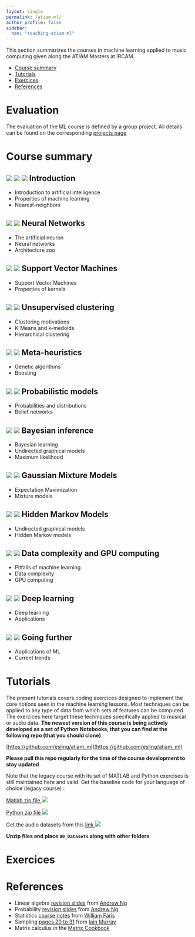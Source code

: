 ```yaml
---
layout: single
permalink: /atiam-ml/
author_profile: false
sidebar:
  nav: "teaching-atiam-ml"
---
```


This section summarizes the courses in machine learning applied to music computing given along the ATIAM Masters at IRCAM.

  * [Course summary](/atiam-ml/#course-summary)
  * [Tutorials](/atiam-ml/#tutorials)
  * [Exercices](/atiam-ml/#exercices)
  * [References](/atiam-ml/#references)

# Evaluation

The evaluation of the ML course is defined by a group project. All details can be found on the corresponding [projects page](../atiam-ml-project/)

# Course summary

## [![](../images/pdf.png)](../documents/MML.Lesson.1.Introduction.pdf) [![](../images/html.png)](../atiam-ml-0-intro/) [![](../images/html.png)](../atiam-ml-1-nearest-neighbors/) Introduction
  * Introduction to artificial intelligence
  * Properties of machine learning
  * Nearest-neighbors  
  
## [![](../images/pdf.png)](../documents/MML.Lesson.2.Neural.networks.pdf) [![](../images/html.png)](../atiam-ml-2-neural-networks/) Neural Networks
  - The artificial neuron
  - Neural networks
  - Architecture zoo  
  
## [![](../images/pdf.png)](../documents/MML.Lesson.3.Support.Vector.Machines.pdf) [![](../images/html.png)](../atiam-ml-3-support-vector-machines/) Support Vector Machines
  - Support Vector Machines
  - Properties of kernels  
  
## [![](../images/pdf.png)](../documents/MML.Lesson.4.Clustering.pdf) [![](../images/html.png)](../atiam-ml-4-clustering/) Unsupervised clustering
  - Clustering motivations
  - K-Means and k-medoids
  - Hierarchical clustering  
  
## [![](../images/pdf.png)](../documents/MML.Lesson.5.Boosting.pdf) [![](../images/html.png)](../atiam-ml-5-boosting/) Meta-heuristics
  - Genetic algorithms
  - Boosting  
  
## [![](../images/pdf.png)](../documents/MML.Lesson.6.Probabilistic.Models.pdf) [![](../images/html.png)](../atiam-ml-6-probabilistic-models/) Probabilistic models
  - Probabilities and distributions
  - Belief networks  
  
## [![](../images/pdf.png)](../documents/MML.Lesson.7.Bayesian.Inference.pdf) [![](../images/html.png)](../atiam-ml-7-bayesian-inference/) Bayesian inference 
  - Bayesian learning
  - Undirected graphical models
  - Maximum likelihood  
  
## [![](../images/pdf.png)](../documents/MML.Lesson.8.Gaussian.Mixture.Models.pdf) [![](../images/html.png)](../atiam-ml-8-gaussian-mixtures/) Gaussian Mixture Models
  - Expectation Maximization
  - Mixture models  
  
## [![](../images/pdf.png)](../documents/MML.Lesson.9.Hidden.Markov.Models.pdf) [![](../images/html.png)](../atiam-ml-9-markov-models/) Hidden Markov Models
  - Undirected graphical models
  - Hidden Markov models  
  
## [![](../images/pdf.png)](../documents/MML.Lesson.10.Data.Complexity.pdf) [![](../images/html.png)](../atiam-ml-10-data-complexity/) Data complexity and GPU computing 
  - Pitfalls of machine learning
  - Data complexity
  - GPU computing  
  
## [![](../images/pdf.png)](../documents/MML.Lesson.11.Deep.Learning.pdf) [![](../images/html.png)](../atiam-ml-11-deep-learning/) Deep learning
  - Deep learning
  - Applications
  
## [![](../images/pdf.png)](../documents/MML.Lesson.11.Deep.Learning.pdf) [![](../images/html.png)](../atiam-ml-12-going-further/) Going further
  - Applications of ML
  - Current trends

# Tutorials

The present tutorials covers coding exercices designed to implement the core notions seen in the machine learning lessons. Most techniques can be applied to any type of data from which sets of features can be computed. The exercices here target these techniques specifically applied to musical or audio data. **The newest version of this course is being actively developed as a set of Python Notebooks, that you can find at the following repo (that you should clone)**

[https://github.com/esling/atiam_ml](https://github.com/esling/atiam_ml)

**Please pull this repo regularly for the time of the course development to stay updated**

Note that the legacy course with its set of MATLAB and Python exercises is still maintained here and valid. Get the baseline code for your language of choice (legacy course) :

[Matlab zip file ![](../images/file.png)](https://nuage.ircam.fr/index.php/s/F6QlLPgABOVJQRI)  

[Python zip file ![](../images/file.png)](../documents/Exercices_Python.zip)  
 
Get the audio datasets from this [link ![](../images/file.png)](https://nuage.ircam.fr/index.php/s/FTsaaAMFV1jEwsk)   
  
**Unzip files and place `00_Datasets` along with other folders**  

# Exercices

# References

  * Linear algebra [revision slides](http://see.stanford.edu/materials/aimlcs229/cs229-linalg.pdf) from [Andrew Ng](http://ai.stanford.edu/~ang/)
  * Probability [revision slides](http://see.stanford.edu/materials/aimlcs229/cs229-prob.pdf) from [Andrew Ng]()
  * Statistics [course notes](http://math.arizona.edu/~faris/stat.pdf) from [William Faris](http://math.arizona.edu/~faris/)
  * Sampling [pages 20 to 31](http://homepages.inf.ed.ac.uk/imurray2/pub/07thesis/murray_thesis_2007.pdf) from [Iain Murray](http://homepages.inf.ed.ac.uk/imurray2/)
  * Matrix calculus in the [Matrix Cookbook](http://web.mit.edu/~wingated/www/stuff_i_use/matrix_cookbook.pdf)
